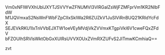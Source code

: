Vm0xNFlWVXhUblJXYTJSVVYwZFNUMVl3VlRGalZsWjFZMFprVm1KR2NIbFdW
M1JQVmxaS2NsWnFWbFZpClIxSklWa2R6ZUZkV1JuSlViRnBUQ21KRldYcFdX
SEJEVkRKU1IxTnVVbEJXTW1oeVEyMVdjVkZVVmxKTgpiVkl6V1cweFQxZFdV
bFZOUlhSRVlsWktObGxXUlRsUVVXOUxZVmRXZUFvS2JITmwKCmhiaQ==

zvt